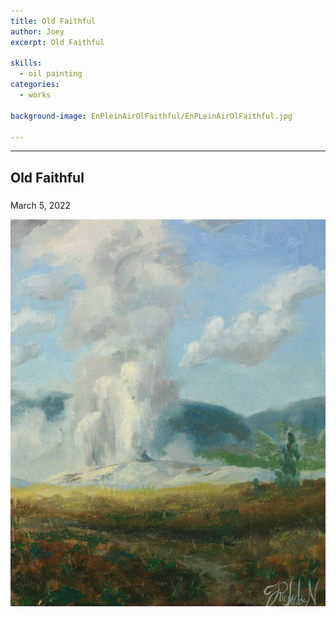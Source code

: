 ```yaml
---
title: Old Faithful
author: Joey
excerpt: Old Faithful

skills:
  - oil painting
categories:
  - works
  
background-image: EnPleinAirOlFaithful/EnPLeinAirOlFaithful.jpg

---
```

---
<script>
function myFunction(imgs) {
  var expandImg = document.getElementById("expandedImg");
  var imgText = document.getElementById("imgtext");
  expandImg.src = imgs.src;
  imgText.innerHTML = imgs.alt;
  expandImg.parentElement.style.display = "block";
}
</script>
<style>
  small{
    font-size: 10px;
  }
  /* The expanding image container */
.container {
  display: none;
  z-index: 10;
  margin-left: auto;
  margin-right: auto;
  position: fixed;
  top: 10%;
  left: 10%;
  width: 80vw;
  overflow-y: scroll;
  overflow-x: scroll;
  bottom: 3%;
}
/* Expanding image text */
#imgtext {
  position: absolute;
  bottom: 15px;
  left: 15px;
  color: white;
  font-size: 20px;
}
/* Closable button inside the expanded image */
.closebtn {
  position: absolute;
  top: 10px;
  right: 15px;
  color: white;
  font-size: 35px;
  cursor: pointer;
}
  </style>
  <link rel="stylesheet" href="https://cdnjs.cloudflare.com/ajax/libs/font-awesome/4.7.0/css/font-awesome.min.css">

## Old Faithful
### 
March 5, 2022

<img class="imageDisplay" src="/images/EnPleinAirOlFaithful/EnPLeinAirOlFaithful.jpg" onclick="myFunction(this);">
 

